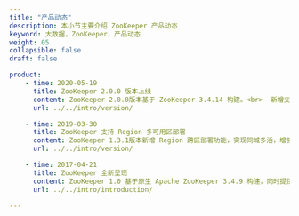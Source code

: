 ```yaml
---
title: "产品动态"
description: 本小节主要介绍 ZooKeeper 产品动态
keyword: 大数据，ZooKeeper，产品动态
weight: 05
collapsible: false
draft: false

product:
    - time: 2020-05-19
      title: ZooKeeper 2.0.0 版本上线
      content: ZooKeeper 2.0.0版本基于 ZooKeeper 3.4.14 构建。<br>- 新增支持集群数据备份和恢复功能；<br>- 新增支持自助查看和下载日志等文件；<br>- 新增支持自助开启或关闭 REST 服务；<br>- 禁止删除主节点，以防止极端情况下数据丢失；<br>- 修复部分功能体验问题。
      url: ../../intro/version/

    - time: 2019-03-30
      title: ZooKeeper 支持 Region 多可用区部署
      content: ZooKeeper 1.3.1版本新增 Region 跨区部署功能，实现同城多活，增强业务容灾能力。
      url: ../../intro/version/

    - time: 2017-04-21
      title: ZooKeeper 全新呈现
      content: ZooKeeper 1.0 基于原生 Apache ZooKeeper 3.4.9 构建，同时提供 ZooKeeper REST 服务。适配全新 AppCenter 框架，将开源 ZooKeeper 封装成应用，提供高可用的分布式数据管理与系统协调软件服务。
      url: ../../intro/introduction/

---
```


<!-- 设置上述参数可生成产品动态页  -->
